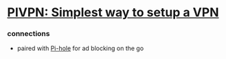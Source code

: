 # [PIVPN: Simplest way to setup a VPN](/vault/https://pivpn.io/)

### connections 
- paired with [Pi-hole](/vault/%F0%9F%93%81developer/Home__Lab__%F0%9F%8F%A0/Pi-hole.md) for ad blocking on the go